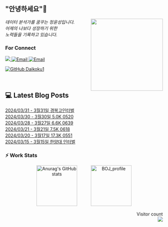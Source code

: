
<h2> "안녕하세요"👋 </h2>
<img align='right' src="https://user-images.githubusercontent.com/50973778/144942576-b2f10b31-e628-43e4-b7da-3cc2144a5b73.gif" width="230">
<p><em> 데이터 분석가를 꿈꾸는 정윤성입니다.</br> 어제의 나보다 성장하기 위한 </br> 노력들을 기록하고 있습니다.</em></p>

### For Connect
<a href="https://blog.naver.com/jjys9047" target="_blank"><img src="https://img.shields.io/badge/-BLOG-brightgreen?style=flat-square&logo=Bloglovin&logoColor=white">
<a href="https://mail.google.com/mail/?view=cm&amp;fs=1&amp;to=jys9047@gmail.com" target="_blank"><img src="https://img.shields.io/badge/-Gmail-c14438?style=flat-square&logo=Gmail&logoColor=white" alt="Email">
<a href="mailto:jjys9047@naver.com" target="_blank"><img src="https://img.shields.io/badge/-Naver-brightgreen?style=flat-square&logo=Naver&logoColor=white" alt="Email">

[![GitHub Daikoku1](https://img.shields.io/github/followers/Daikoku1?label=follow&style=social)](https://github.com/Daikoku1)

</br>

## 💻 Latest Blog Posts
[2024/03/31 - 3월31일 경복고인터벌](https://blog.naver.com/jjys9047/223401405208?fromRss=true&trackingCode=rss) <br>
[2024/03/30 - 3월30일 5.0K 0520](https://blog.naver.com/jjys9047/223400495829?fromRss=true&trackingCode=rss) <br>
[2024/03/28 - 3월27일 6.6K 0639](https://blog.naver.com/jjys9047/223398663711?fromRss=true&trackingCode=rss) <br>
[2024/03/21 - 3월21일 7.5K 0618](https://blog.naver.com/jjys9047/223391296037?fromRss=true&trackingCode=rss) <br>
[2024/03/20 - 3월17일 17.3K 0551](https://blog.naver.com/jjys9047/223389202408?fromRss=true&trackingCode=rss) <br>
[2024/03/15 - 3월15일 한양대 인터벌](https://blog.naver.com/jjys9047/223384919409?fromRss=true&trackingCode=rss) <br>


### ⚡ Work Stats
<p align = 'center'>
  <img src="https://github-readme-stats.vercel.app/api?username=Daikoku1&show_icons=true&theme=midnight-purple" alt="Anurag's GitHub stats" height="130" hspace="20"/>
  <img src="http://mazassumnida.wtf/api/v2/generate_badge?boj=jys9047" alt="BOJ_profile" height="130" hspace="20"/>
</p>

<p align="right"> 
  Visitor count<br>
  <img src="https://profile-counter.glitch.me/Daikoku1/count.svg" />
</p>

